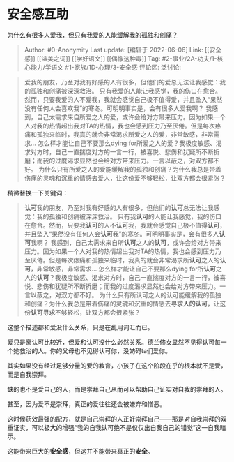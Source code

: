 # 安全感互助
[为什么有很多人爱我，但只有我爱的人能缓解我的孤独和创痛？](https://www.zhihu.com/question/536178623/answer/2516206371)

> Author: #0-Anonymity
> Last update: [编辑于 2022-06-06]
> Link: [[安全感]] [[溢美之词]] [[学好语文]] [[偶像这种毒]]
> Tag: #2-事业/2A-功夫/1-核心能力/学语文 #1-家族/1D-心理/3-安全感 
> 评论区:
> 泛讨论:

> 爱我的朋友，乃至对我有好感的人有很多，但他们的爱总无法让我感觉：我的孤独和创痛被深深救治。
> 只有我爱的人能让我感觉，我的伤口在愈合。然而，只要我爱的人不爱我，我就会感觉自己极不值得爱，并且坠入“果然没有任何人会喜欢我”的寒冬。可明明事实是，会有很多人爱我啊？
> 我感到，自己太需求来自所爱之人的爱，或许会给对方带来压力。因为如果一个人对我的热情超出我对TA的热情，我也会感到压力乃至厌倦。但是每次疼痛和孤独来临时，我真的就会非常渴求所爱之人的爱，非常敏感，非常需求…
> 怎么样才能让自己不要那么dying for所爱之人的爱？我极度敏感、渴求对方时，自己一直揣度对方的一言一行，被喜悦、悲伤和犹疑所不断折磨；而我的过度渴求显然也会给对方带来压力。一言以蔽之，对双方都不好。
> 为什么只有所爱之人的爱能缓解我的孤独和创痛？为什么我总是带着伤痛的灵魂和沉重的情感去爱人，让这份爱不够轻松，让双方都会很紧张？

稍微替换一下关键词：

> **认可**我的朋友，乃至对我有好感的人有很多，但他们的**认可**总无法让我感觉：我的孤独和创痛被深深救治。
> 只有我**认可**的人能让我感觉，我的伤口在愈合。然而，只要我**认可**的人不**认可**我，我就会感觉自己极不值得**认可**，并且坠入“果然没有任何人会**认可**我”的寒冬。可明明事实是，会有很多人**认可**我啊？
> 我感到，自己太需求来自所**认可**之人的**认可**，或许会给对方带来压力。因为如果一个人对我的热情超出我对TA的热情，我也会感到压力乃至厌倦。但是每次疼痛和孤独来临时，我真的就会非常渴求所**认可**之人的**认可**，非常敏感，非常需求…
> 怎么样才能让自己不要那么dying for所**认可**之人的**认可**？我极度敏感、渴求对方时，自己一直揣度对方的一言一行，被喜悦、悲伤和犹疑所不断折磨；而我的过度渴求显然也会给对方带来压力。一言以蔽之，对双方都不好。
> 为什么只有所认可之人的认可能缓解我的孤独和创痛？为什么我总是带着伤痛的灵魂和沉重的情感去**寻求人的认可**，让这份**认可寻求**不够轻松，让双方都会很紧张？

这整个描述都和爱没什么关系，只是在乱用词汇而已。

爱只是离认可比较近，但爱和认可没什么必然关系。德兰修女显然不见得认可每一个她救治的人。你的父母也不见得认可你，没妨碍ta们爱你。

其实如果没有经过足够分量的爱的教育，小孩子在这个阶段在乎的根本就不是爱，而是自我崇拜。

缺的也不是爱自己的人，而是崇拜自己从而可以帮助自己证实对自我的崇拜的人。

甚至，因为爱不是崇拜，真正的爱往往还会被嫌弃和憎恶。

这时候药效最强的配方，就是自己崇拜的人正好崇拜自己——那是对自我崇拜的双重证实，可以极大的增强“我的自我认可绝不是仅仅出自我自己的错觉”这一自我暗示。

这能带来巨大的**安全感**，但这并不能带来真正的**安全**。
